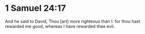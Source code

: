 # 1 Samuel 24:17

And he said to David, Thou [art] more righteous than I: for thou hast rewarded me good, whereas I have rewarded thee evil.